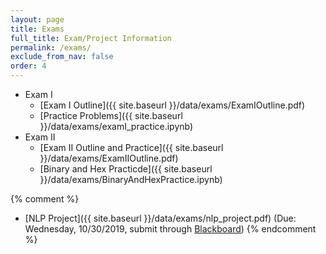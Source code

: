 ```yaml
---
layout: page
title: Exams 
full_title: Exam/Project Information
permalink: /exams/
exclude_from_nav: false
order: 4
---
```


* Exam I
    - [Exam I Outline]({{ site.baseurl }}/data/exams/ExamIOutline.pdf)
    - [Practice Problems]({{ site.baseurl }}/data/exams/examI_practice.ipynb)
* Exam II
    - [Exam II Outline and Practice]({{ site.baseurl }}/data/exams/ExamIIOutline.pdf)
    - [Binary and Hex Practicde]({{ site.baseurl }}/data/exams/BinaryAndHexPractice.ipynb)

{% comment %}
* [NLP Project]({{ site.baseurl }}/data/exams/nlp_project.pdf) (Due: Wednesday, 10/30/2019, submit through [Blackboard](http://easternct.blackboard.com))
{% endcomment %}
